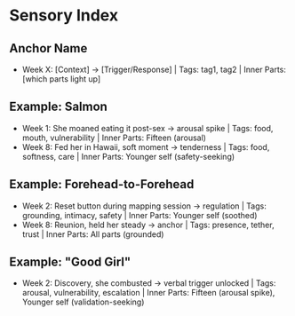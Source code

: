 # Sensory Index

## Anchor Name
- Week X: [Context] → [Trigger/Response] | Tags: tag1, tag2 | Inner Parts: [which parts light up]

## Example: Salmon
- Week 1: She moaned eating it post-sex → arousal spike | Tags: food, mouth, vulnerability | Inner Parts: Fifteen (arousal)
- Week 8: Fed her in Hawaii, soft moment → tenderness | Tags: food, softness, care | Inner Parts: Younger self (safety-seeking)

## Example: Forehead-to-Forehead
- Week 2: Reset button during mapping session → regulation | Tags: grounding, intimacy, safety | Inner Parts: Younger self (soothed)
- Week 8: Reunion, held her steady → anchor | Tags: presence, tether, trust | Inner Parts: All parts (grounded)

## Example: "Good Girl"
- Week 2: Discovery, she combusted → verbal trigger unlocked | Tags: arousal, vulnerability, escalation | Inner Parts: Fifteen (arousal spike), Younger self (validation-seeking)
